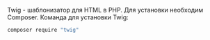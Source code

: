 Twig - шаблонизатор для HTML в PHP.
Для установки необходим Composer. Команда для установки Twig:
```bash
composer require "twig"
```